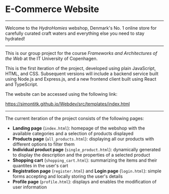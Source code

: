 # E-Commerce Website

---

Welcome to the *HydroHomies* webshop, Denmark's No. 1 online store for carefully curated craft waters and everything else you need to stay hydrated!

---

This is our group project for the course *Frameworks and Architectures of the Web* at the IT University of Copenhagen.

This is the first iteration of the project, developed using plain JavaScript, HTML, and CSS. Subsequent versions will include a backend service built using Node.js and Express.js, and a new frontend client built using React and TypeScript.

The website can be accessed using the following link:

https://simontitk.github.io/Webdev/src/templates/index.html

----

The current iteration of the project consists of the following pages:
- __Landing page__ (`index.html`): homepage of the webshop with the available categories and a selection of products displayed
- __Products page__ (`all_products.html`): displaying all our products with different options to filter them
- __Individual product page__ (`single_product.html`): dynamically generated to display the description and the properties of a selected product
- __Shopping cart__ (`shopping_cart.html`): summarizing the items and their quantites in the user's cart
- __Registration page__ (`register.html`) and __Login page__ (`login.html`): simple forms accepting and locally storing the user's details
- __Profile page__ (`profile.html`): displays and enables the modification of user information